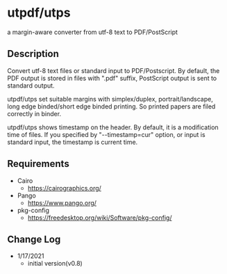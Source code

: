 # utpdf/utps
a margin-aware converter from utf-8 text to PDF/PostScript

## Description

Convert utf-8 text files or standard input to PDF/Postscript.
By default, the PDF output is stored in files with ".pdf" suffix,
PostScript output is sent to standard output.

utpdf/utps set suitable margins with simplex/duplex, portrait/landscape,
long edge binded/short edge binded printing. So printed papers
are filed correctly in binder.

utpdf/utps shows timestamp on the header. By default, it is
a modification time of files. If you specified by "--timestamp=cur"
option, or input is standard input, the timestamp is current time.

## Requirements
* Cairo
    - https://cairographics.org/
* Pango
    - https://www.pango.org/
* pkg-config
    - https://freedesktop.org/wiki/Software/pkg-config/

## Change Log
* 1/17/2021
  * initial version(v0.8)
  
